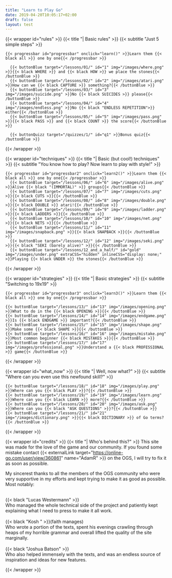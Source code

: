 ```yaml
---
title: "Learn to Play Go"
date: 2019-04-20T10:05:17+02:00
draft: false
layout: test
---
```


<!-- NAVBAR -->

<!-- END OF NAVBAR -->





<!-- BASIC RULES -->
  {{< wrapper id="rules" >}}
    {{< title "| Basic rules" >}}
    {{< subtitle "Just 5 simple steps" >}}

    {{< progressbar id="progressbar" onclick="learn()" >}}Learn them {{< black all >}} one by one{{< /progressbar >}}

      {{< buttonBlue target="/lessons/01/" id="1" img="/images/where.png" >}}{{< black WHERE >}} and {{< black HOW >}} we place the stones{{< /buttonBlue >}}
      {{< buttonBlue target="/lessons/02/" id="2" img="/images/atari.png" >}}How can we {{< black CAPTURE >}} something?{{< /buttonBlue >}}
      {{< buttonBlue target="/lessons/03/" id="3" img="/images/suicide.png" >}}No {{< black SUICIDES >}} please{{< /buttonBlue >}}
      {{< buttonBlue target="/lessons/04/" id="4" img="/images/endless.png" >}}No {{< black "ENDLESS REPETITION">}} either{{< /buttonBlue >}}
      {{< buttonBlue target="/lessons/05/" id="5" img="/images/pass.png" >}}{{< black PASS >}} and {{< black COUNT >}} the score{{< /buttonBlue >}}
	  
	  {{< buttonQuizz target="/quizzes/1/" id="q1" >}}Bonus quiz{{< /buttonBlue >}}
  {{< /wrapper >}}
<!-- END OF BASIC RULES -->


<!-- BASIC TECHNIQUES -->
  {{< wrapper id="techniques" >}}
    {{< title "| Basic (but cool!) techniques" >}}
    {{< subtitle "You know how to play? Now learn to play with style!" >}}

    {{< progressbar id="progressbar2" onclick="learn2()" >}}Learn them {{< black all >}} one by one{{< /progressbar >}}    
      {{< buttonBlue target="/lessons/06/" id="6" img="/images/alive.png" >}}Alive {{< black "(IMMORTAL)" >}} groups{{< /buttonBlue >}}
      {{< buttonBlue target="/lessons/07/" id="7" img="/images/cuts.png" >}}{{< black CUTS >}}{{< /buttonBlue >}}
      {{< buttonBlue target="/lessons/08/" id="8" img="/images/double.png" >}}{{< black DOUBLE >}} atari!{{< /buttonBlue >}}
      {{< buttonBlue target="/lessons/09/" id="9" img="/images/ladder.png" >}}{{< black LADDERS >}}{{< /buttonBlue >}}
      {{< buttonBlue target="/lessons/10/" id="10" img="/images/net.png" >}}{{< black NETS >}}{{< /buttonBlue >}}
      {{< buttonBlue target="/lessons/11/" id="11" img="/images/snapback.png" >}}{{< black SNAPBACK >}}{{< /buttonBlue >}}
      {{< buttonBlue target="/lessons/12/" id="12" img="/images/seki.png" >}}{{< black "SEKI (barely alive)" >}}{{< /buttonBlue >}}
      {{< buttonBlue target="/lessons/12_and_a_half/" id="gold" img="/images/under.png" extraCSS="hidden" inlineCSS="display: none;" >}}Playing {{< black UNDER >}} the stones{{< /buttonBlue >}}
  {{< /wrapper >}}
<!-- END OF BASIC TECHNIQUES -->

<!-- BASIC STRATEGIES -->
  {{< wrapper id="strategies" >}}
    {{< title "| Basic strategies" >}}
    {{< subtitle "Switching to 19x19" >}}

    {{< progressbar id="progressbar3" onclick="learn3()" >}}Learn them {{< black all >}} one by one{{< /progressbar >}}

    {{< buttonBlue target="/lessons/13/" id="13" img="/images/opening.png" >}}What to do in the {{< black OPENING >}}{{< /buttonBlue >}}
    {{< buttonBlue target="/lessons/14/" id="14" img="/images/endgame.png" >}}Is {{< black ENDGAME >}} important?{{< /buttonBlue >}}
    {{< buttonBlue target="/lessons/15/" id="15" img="/images/shape.png" >}}Make some {{< black SHAPE >}}{{< /buttonBlue >}}
    {{< buttonBlue target="/lessons/16/" id="16" img="/images/mistake.png" >}}Most common beginner {{< black MISTAKES >}}{{< /buttonBlue >}}
    {{< buttonBlue target="/lessons/17/" id="17" img="/images/professional.png" >}}Understand a {{< black PROFESSIONAL >}} game{{< /buttonBlue >}}
      
  {{< /wrapper >}}
<!-- END OF BASIC STRATEGIES -->


<!-- WHAT NOW? -->
  {{< wrapper id="what_now" >}}
    {{< title "| Well, now what?" >}}
    {{< subtitle "Where can you even use this newfound skill?" >}}


    {{< buttonBlue target="/lessons/18/" id="18" img="/images/play.png" >}}Where can you {{< black PLAY >}}?{{< /buttonBlue >}}
    {{< buttonBlue target="/lessons/19/" id="19" img="/images/learn.png" >}}Where can you {{< black LEARN >}} more?{{< /buttonBlue >}}
    {{< buttonBlue target="/lessons/20/" id="20" img="/images/ask.png" >}}Where can you {{< black "ASK QUESTIONS" >}}?{{< /buttonBlue >}}
    {{< buttonBlue target="/lessons/21/" id="21" img="/images/dictionary.png" >}}{{< black DICTIONARY >}} of Go terms?{{< /buttonBlue >}}
      
  {{< /wrapper >}}
  
  
<!-- CREDITS -->
  {{< wrapper id="credits" >}}
      {{< title "| Who's behind this?" >}}
  This site was made for the love of the game and our community. If you found some mistake contact {{< externalLink target="https://online-go.com/user/view/360861" name="AdamR" >}} on the OGS, I will try to fix it as soon as possible.

My sincerest thanks to all the members of the OGS community who were very supportive in my efforts and kept trying to make it as good as possible. Most notably:<br><br> 

{{< black "Lucas Westermann" >}}<br>
Who managed the whole technical side of the project and patiently kept explaining what I need to press to make it all work.
	<br><br>
{{< black "Kosh " >}}(faith manages)<br> 
Who wrote a portion of the texts, spent his evenings crawling through heaps of my horrible grammar and overall lifted the quality of the site marginally.
	<br><br>
{{< black "Joshua Batson" >}}<br> 
Who also helped immensely with the texts, and was an endless source of inspiration and ideas for new features.
  
  
  
  {{< /wrapper >}}  
